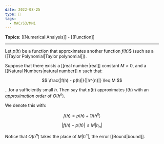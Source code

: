 ```yaml
---
date: 2022-08-25
type: 🧠
tags:
  - MAC/S3/MN1
---
```


**Topics:** [[Numerical Analysis]] - [[Function]]

---

Let $p(h)$ be a function that approximates another function $f(h)$$ (such as a [[Taylor Polynomial|Taylor polynomial]]).

Suppose that there exists a [[real number|real]] constant $M>0$, and a [[Natural Numbers|natural number]] $n$ such that:

$$
\frac{|f(h) - p(h)|}{|h^{n}|} \leq M
$$

…for a sufficiently small $h$. Then say that $p(h)$ approximates $f(h)$ with an _approximation order_ of $O(h^{n})$.

We denote this with:

$$
f(h) = p(h) + O(h^{n})
$$

$$
|f(h) - p(h)| \leq M|h_{n}|
$$

Notice that $O(h^{n})$ takes the place of $M|h^{n}|$, the error [[Bound|bound]].
